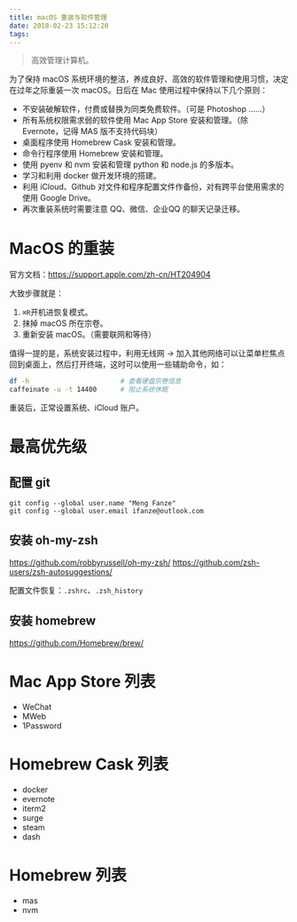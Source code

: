 ```yaml
---
title: macOS 重装与软件管理
date: 2018-02-23 15:12:20
tags:
---
```


> 高效管理计算机。

为了保持 macOS 系统环境的整洁，养成良好、高效的软件管理和使用习惯，决定在过年之际重装一次 macOS。日后在 Mac 使用过程中保持以下几个原则：

- 不安装破解软件，付费或替换为同类免费软件。（可是 Photoshop ……）
- 所有系统权限需求弱的软件使用 Mac App Store 安装和管理。（除 Evernote，记得 MAS 版不支持代码块）
- 桌面程序使用 Homebrew Cask 安装和管理。
- 命令行程序使用 Homebrew 安装和管理。
- 使用 pyenv 和 nvm 安装和管理 python 和 node.js 的多版本。
- 学习和利用 docker 做开发环境的搭建。
- 利用 iCloud、Github 对文件和程序配置文件作备份，对有跨平台使用需求的使用 Google Drive。
- 再次重装系统时需要注意 QQ、微信、企业QQ 的聊天记录迁移。

# MacOS 的重装

官方文档：https://support.apple.com/zh-cn/HT204904

大致步骤就是：

1. `⌘R`开机进恢复模式。
2. 抹掉 macOS 所在宗卷。
3. 重新安装 macOS。（需要联网和等待）

值得一提的是，系统安装过程中，利用无线网 -> 加入其他网络可以让菜单栏焦点回到桌面上，然后打开终端，这时可以使用一些辅助命令，如：

```bash
df -h                       # 查看硬盘宗卷信息
caffeinate -u -t 14400      # 阻止系统休眠
```

重装后，正常设置系统、iCloud 账户。

# 最高优先级

## 配置 git

```
git config --global user.name "Meng Fanze"
git config --global user.email ifanze@outlook.com
```

## 安装 oh-my-zsh

https://github.com/robbyrussell/oh-my-zsh/
https://github.com/zsh-users/zsh-autosuggestions/

配置文件恢复：`.zshrc`、`.zsh_history`

## 安装 homebrew

https://github.com/Homebrew/brew/

# Mac App Store 列表

- WeChat
- MWeb
- 1Password

# Homebrew Cask 列表

- docker
- evernote
- iterm2
- surge
- steam
- dash

# Homebrew 列表

- mas
- nvm


